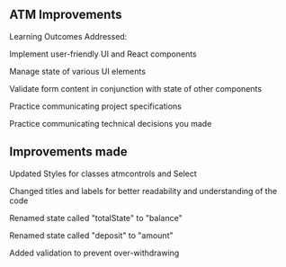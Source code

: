## ATM Improvements

Learning Outcomes Addressed:

Implement user-friendly UI and React components

Manage state of various UI elements

Validate form content in conjunction with state of other components

Practice communicating project specifications

Practice communicating technical decisions you made

## Improvements made

Updated Styles for classes atmcontrols and Select

Changed titles and labels for better readability and understanding of the code

Renamed state called "totalState" to "balance"

Renamed state called "deposit" to "amount" 

Added  validation to prevent over-withdrawing 
